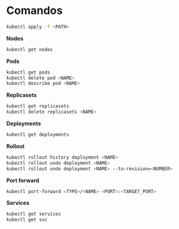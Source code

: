 # Comandos

```sh
kubectl apply -f <PATH>
```

**Nodes**

```sh
kubectl get nodes
```

**Pods**

```sh
kubectl get pods
kubectl delete pod <NAME>
kubectl describe pod <NAME>
```

**Replicasets**

```sh
kubectl get replicasets
kubectl delete replicasets <NAME>
```

**Deployments**

```sh
kubectl get deployments
```

**Rollout**

```sh
kubectl rollout history deployment <NAME>
kubectl rollout undo deployment <NAME>
kubectl rollout undo deployment <NAME> --to-revision=<NUMBER>
```

**Port forward**

```sh
kubectl port-forward <TYPE>/<NAME> <PORT>:<TARGET_PORT>
```

**Services**

```sh
kubectl get services
kubectl get svc
```
